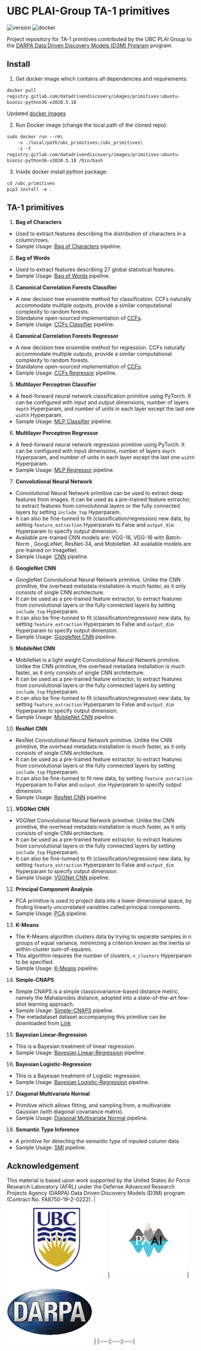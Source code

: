 # UBC PLAI-Group TA-1 primitives

![version](https://img.shields.io/badge/version-0.1.0-green.svg)
![docker](https://img.shields.io/badge/Docker-v2020.5.18-blue)

Project repository for TA-1 primitives contributed by the UBC PLAI Group to the [DARPA Data Driven Discovery Models (D3M) Program](https://www.darpa.mil/program/data-driven-discovery-of-models) program.


## Install

1. Get docker image which contains all dependencies and requirements:
```
docker pull registry.gitlab.com/datadrivendiscovery/images/primitives:ubuntu-bionic-python36-v2020.5.18
```
Updated [docker images](https://docs.datadrivendiscovery.org/docker.html)


2. Run Docker image (change the local path of the cloned repo):
```
sudo docker run --rm\
    -v ./local/path/ubc_primitives:/ubc_primitives\
    -i -t registry.gitlab.com/datadrivendiscovery/images/primitives:ubuntu-bionic-python36-v2020.5.18 /bin/bash
```


3. Inside docker install python package:
```
cd /ubc_primitives
pip3 install -e .
```

## TA-1 primitives

1. **Bag of Characters**
  - Used to extract features describing the distribution of characters in a column/rows.
  - Sample Usage: [Bag of Characters](https://github.com/plai-group/ubc_primitives/blob/master/pipelines/boc_pipeline.py) pipeline.

2. **Bag of Words**
  - Used to extract features describing 27 global statistical features.
  - Sample Usage: [Bag of Words](https://github.com/plai-group/ubc_primitives/blob/master/pipelines/bow_pipeline.py) pipeline.

3. **Canonical Correlation Forests Classifier**
  - A new decision tree ensemble method for classification. CCFs naturally accommodate multiple outputs, provide a similar computational complexity to random forests.
  - Standalone open-sourced implementation of [CCFs](https://github.com/plai-group/ccfs-python).
  - Sample Usage: [CCFs Classifier](https://github.com/plai-group/ubc_primitives/blob/master/pipelines/ccfsClfy_pipeline.py) pipeline.

4. **Canonical Correlation Forests Regressor**
  - A new decision tree ensemble method for regression. CCFs naturally accommodate multiple outputs, provide a similar computational complexity to random forests.
  - Standalone open-sourced implementation of [CCFs](https://github.com/plai-group/ccfs-python).
  - Sample Usage: [CCFs Regressor](https://github.com/plai-group/ubc_primitives/blob/master/pipelines/ccfsReg_pipeline.py) pipeline.

5. **Multilayer Perceptron Classifier**
  - A feed-forward neural network classification primitive using PyTorch. It can be configured with input and output dimensions, number of layers `depth` Hyperparam, and number of units in each layer except the last one `width` Hyperparam.
  - Sample Usage: [MLP Classifier](https://github.com/plai-group/ubc_primitives/blob/master/pipelines/mlpClfy_pipeline.py) pipeline.

6. **Multilayer Perceptron Regressor**
  - A feed-forward neural network regression primitive using PyTorch. It can be configured with input dimensions, number of layers `depth` Hyperparam, and number of units in each layer except the last one `width` Hyperparam.
  - Sample Usage: [MLP Regressor](https://github.com/plai-group/ubc_primitives/blob/master/pipelines/mlpReg_pipeline.py) pipeline.


7. **Convolutional Neural Network**
  - Convolutional Neural Network primitive can be used to extract deep features from images. It can be used as a pre-trained feature extractor, to extract features from
convolutional layers or the fully connected layers by setting `include_top` Hyperparam.
  - It can also be fine-tunned to fit (classification/regression) new data, by setting `feature_extraction` Hyperparam to False and `output_dim` Hyperparam to specify output dimension.
  - Available pre-trained CNN models are: VGG-16, VGG-16 with Batch-Norm , GoogLeNet, ResNet-34, and MobileNet. All available models are pre-trained on ImageNet.
  - Sample Usage: [CNN](https://github.com/plai-group/ubc_primitives/blob/master/pipelines/cnn_pipeline.py) pipeline.

8. **GoogleNet CNN**
  - GoogleNet Convolutional Neural Network primitive. Unlike the CNN primitive, the overhead metadata installation is much faster, as it only consists of single CNN architecture.
  - It can be used as a pre-trained feature extractor, to extract features from
  convolutional layers or the fully connected layers by setting `include_top` Hyperparam.
  - It can also be fine-tunned to fit (classification/regression) new data, by setting `feature_extraction` Hyperparam to False and `output_dim` Hyperparam to specify output dimension.
  - Sample Usage: [GoogleNet CNN](https://github.com/plai-group/ubc_primitives/blob/master/pipelines/googlenet_pipeline.py) pipeline.

9. **MobileNet CNN**
  - MobileNet is a light weight Convolutional Neural Network primitive. Unlike the CNN primitive, the overhead metadata installation is much faster, as it only consists of single CNN architecture.
  - It can be used as a pre-trained feature extractor, to extract features from
  convolutional layers or the fully connected layers by setting `include_top` Hyperparam.
  - It can also be fine-tunned to fit (classification/regression) new data, by setting `feature_extraction` Hyperparam to False and `output_dim` Hyperparam to specify output dimension.
  - Sample Usage: [MobileNet CNN](https://github.com/plai-group/ubc_primitives/blob/master/pipelines/mobilenet_pipeline.py) pipeline.

10. **ResNet CNN**
  - ResNet Convolutional Neural Network primitive. Unlike the CNN primitive, the overhead metadata installation is much faster, as it only consists of single CNN architecture.
  - It can be used as a pre-trained feature extractor, to extract features from
  convolutional layers or the fully connected layers by setting `include_top` Hyperparam.
  - It can also be fine-tunned to fit new data, by setting `feature_extraction` Hyperparam to False and `output_dim` Hyperparam to specify output dimension.
  - Sample Usage: [ResNet CNN](https://github.com/plai-group/ubc_primitives/blob/master/pipelines/resnet_pipeline.py) pipeline.

11. **VGGNet CNN**
  - VGGNet Convolutional Neural Network primitive. Unlike the CNN primitive, the overhead metadata installation is much faster, as it only consists of single CNN architecture.
  - It can be used as a pre-trained feature extractor, to extract features from
  convolutional layers or the fully connected layers by setting `include_top` Hyperparam.
  - It can also be fine-tunned to fit (classification/regression) new data, by setting `feature_extraction` Hyperparam to False and `output_dim` Hyperparam to specify output dimension.
  - Sample Usage: [VGGNet CNN](https://github.com/plai-group/ubc_primitives/blob/master/pipelines/vggnet_pipeline.py) pipeline.

12. **Principal Component Analysis**
  - PCA primitive is used to project data into a lower dimensional space, by finding linearly uncorrelated variables called principal components.
  - Sample Usage: [PCA](https://github.com/plai-group/ubc_primitives/blob/master/pipelines/pca_pipeline.py) pipeline.

13. **K-Means**
  - The K-Means algorithm clusters data by trying to separate samples in n groups of equal variance, minimizing a criterion known as the inertia or within-cluster sum-of-squares.
  - This algorithm requires the number of clusters, `n_clusters` Hyperparam to be specified.
  - Sample Usage: [K-Means](https://github.com/plai-group/ubc_primitives/blob/master/pipelines/kmeans_pipeline.py) pipeline.

14. **Simple-CNAPS**
  - Simple CNAPS is a simple classcovariance-based distance metric, namely the Mahalanobis distance, adopted into a state-of-the-art few-shot learning approach.
  - Sample Usage: [Simple-CNAPS](https://github.com/plai-group/ubc_primitives/blob/master/pipelines/cnaps_pipeline.py) pipeline.
  - The metadataset dataset accompanying this primitive can be downloaded from [Link](https://dl.dropboxusercontent.com/s/4ehm3rpotv0x0s8/LWLL1_metadataset.zip?dl=1)

15. **Bayesian Linear-Regression**
  - This is a Bayesian treatment of linear regression.
  - Sample Usage: [Bayesian Linear-Regression](https://github.com/plai-group/ubc_primitives/blob/master/pipelines/linearReg_pipeline.py) pipeline.

16. **Bayesian Logistic-Regression**
  - This is a Bayesian treatment of Logistic regression.
  - Sample Usage: [Bayesian Logistic-Regression](https://github.com/plai-group/ubc_primitives/blob/master/pipelines/logisticReg_pipeline.py) pipeline.

17. **Diagonal Multivariate Normal**
  - Primitive which allows fitting, and sampling from, a multivariate Gaussian (with diagonal covariance matrix).
  - Sample Usage: [Diagonal Multivariate Normal](https://github.com/plai-group/ubc_primitives/blob/master/pipelines/mvn_pipeline.py) pipeline.

18. **Semantic Type Inference**
  - A primitive for detecting the semantic type of inputed column data
  - Sample Usage: [SMI](https://github.com/plai-group/ubc_primitives/blob/master/pipelines/smi_pipeline.py) pipeline.


## Acknowledgement
This material is based upon work supported by the United States Air Force Research Laboratory (AFRL) under the Defense Advanced Research Projects Agency (DARPA) Data Driven Discovery Models (D3M) program (Contract No. FA8750-19-2-0222). 
| ![alt-text-2](./logo/ubc.png "UBC") | ![alt-text-1](./logo/plai.jpeg "PLAI-LAB") | ![alt-text-2](./logo/darpa.png "DARPA-D3M") |
|:---:|:---:|:---:|
